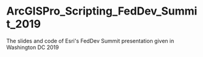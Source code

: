 # ArcGISPro_Scripting_FedDev_Summit_2019
The slides and code of Esri's FedDev Summit presentation given in Washington DC 2019
